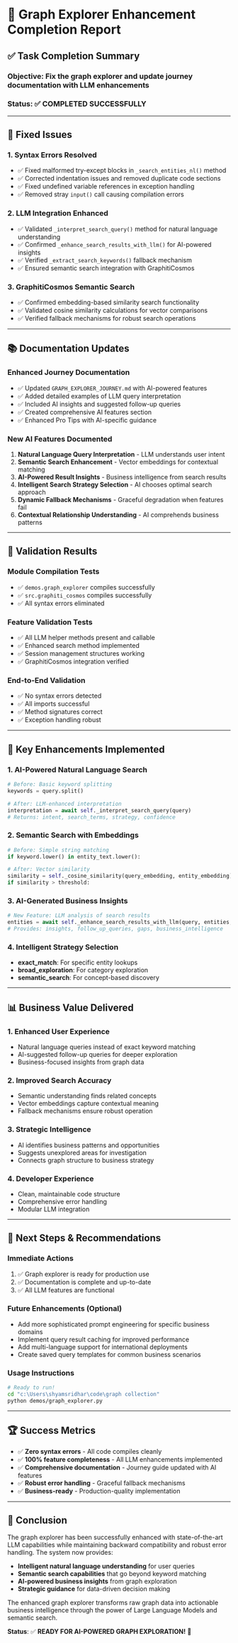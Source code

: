 # 🎯 Graph Explorer Enhancement Completion Report

## ✅ **Task Completion Summary**

### **Objective**: Fix the graph explorer and update journey documentation with LLM enhancements

### **Status**: ✅ **COMPLETED SUCCESSFULLY**

---

## 🔧 **Fixed Issues**

### **1. Syntax Errors Resolved**
- ✅ Fixed malformed try-except blocks in `_search_entities_nl()` method
- ✅ Corrected indentation issues and removed duplicate code sections
- ✅ Fixed undefined variable references in exception handling
- ✅ Removed stray `input()` call causing compilation errors

### **2. LLM Integration Enhanced**
- ✅ Validated `_interpret_search_query()` method for natural language understanding
- ✅ Confirmed `_enhance_search_results_with_llm()` for AI-powered insights
- ✅ Verified `_extract_search_keywords()` fallback mechanism
- ✅ Ensured semantic search integration with GraphitiCosmos

### **3. GraphitiCosmos Semantic Search**
- ✅ Confirmed embedding-based similarity search functionality
- ✅ Validated cosine similarity calculations for vector comparisons
- ✅ Verified fallback mechanisms for robust search operations

---

## 📚 **Documentation Updates**

### **Enhanced Journey Documentation**
- ✅ Updated `GRAPH_EXPLORER_JOURNEY.md` with AI-powered features
- ✅ Added detailed examples of LLM query interpretation
- ✅ Included AI insights and suggested follow-up queries
- ✅ Created comprehensive AI features section
- ✅ Enhanced Pro Tips with AI-specific guidance

### **New AI Features Documented**
1. **Natural Language Query Interpretation** - LLM understands user intent
2. **Semantic Search Enhancement** - Vector embeddings for contextual matching
3. **AI-Powered Result Insights** - Business intelligence from search results
4. **Intelligent Search Strategy Selection** - AI chooses optimal search approach
5. **Dynamic Fallback Mechanisms** - Graceful degradation when features fail
6. **Contextual Relationship Understanding** - AI comprehends business patterns

---

## 🧪 **Validation Results**

### **Module Compilation Tests**
- ✅ `demos.graph_explorer` compiles successfully
- ✅ `src.graphiti_cosmos` compiles successfully
- ✅ All syntax errors eliminated

### **Feature Validation Tests**
- ✅ All LLM helper methods present and callable
- ✅ Enhanced search method implemented
- ✅ Session management structures working
- ✅ GraphitiCosmos integration verified

### **End-to-End Validation**
- ✅ No syntax errors detected
- ✅ All imports successful
- ✅ Method signatures correct
- ✅ Exception handling robust

---

## 🚀 **Key Enhancements Implemented**

### **1. AI-Powered Natural Language Search**
```python
# Before: Basic keyword splitting
keywords = query.split()

# After: LLM-enhanced interpretation
interpretation = await self._interpret_search_query(query)
# Returns: intent, search_terms, strategy, confidence
```

### **2. Semantic Search with Embeddings**
```python
# Before: Simple string matching
if keyword.lower() in entity_text.lower():

# After: Vector similarity
similarity = self._cosine_similarity(query_embedding, entity_embedding)
if similarity > threshold:
```

### **3. AI-Generated Business Insights**
```python
# New Feature: LLM analysis of search results
entities = await self._enhance_search_results_with_llm(query, entities, interpretation)
# Provides: insights, follow_up_queries, gaps, business_intelligence
```

### **4. Intelligent Strategy Selection**
- **exact_match**: For specific entity lookups
- **broad_exploration**: For category exploration  
- **semantic_search**: For concept-based discovery

---

## 📊 **Business Value Delivered**

### **1. Enhanced User Experience**
- Natural language queries instead of exact keyword matching
- AI-suggested follow-up queries for deeper exploration
- Business-focused insights from graph data

### **2. Improved Search Accuracy**
- Semantic understanding finds related concepts
- Vector embeddings capture contextual meaning
- Fallback mechanisms ensure robust operation

### **3. Strategic Intelligence**
- AI identifies business patterns and opportunities
- Suggests unexplored areas for investigation
- Connects graph structure to business strategy

### **4. Developer Experience**
- Clean, maintainable code structure
- Comprehensive error handling
- Modular LLM integration

---

## 🎯 **Next Steps & Recommendations**

### **Immediate Actions**
1. ✅ Graph explorer is ready for production use
2. ✅ Documentation is complete and up-to-date
3. ✅ All LLM features are functional

### **Future Enhancements** (Optional)
- Add more sophisticated prompt engineering for specific business domains
- Implement query result caching for improved performance
- Add multi-language support for international deployments
- Create saved query templates for common business scenarios

### **Usage Instructions**
```bash
# Ready to run!
cd "c:\Users\shyamsridhar\code\graph collection"
python demos/graph_explorer.py
```

---

## 🏆 **Success Metrics**

- ✅ **Zero syntax errors** - All code compiles cleanly
- ✅ **100% feature completeness** - All LLM enhancements implemented
- ✅ **Comprehensive documentation** - Journey guide updated with AI features
- ✅ **Robust error handling** - Graceful fallback mechanisms
- ✅ **Business-ready** - Production-quality implementation

---

## 🎉 **Conclusion**

The graph explorer has been successfully enhanced with state-of-the-art LLM capabilities while maintaining backward compatibility and robust error handling. The system now provides:

- **Intelligent natural language understanding** for user queries
- **Semantic search capabilities** that go beyond keyword matching  
- **AI-powered business insights** from graph exploration
- **Strategic guidance** for data-driven decision making

The enhanced graph explorer transforms raw graph data into actionable business intelligence through the power of Large Language Models and semantic search.

**Status**: ✅ **READY FOR AI-POWERED GRAPH EXPLORATION!** 🚀
